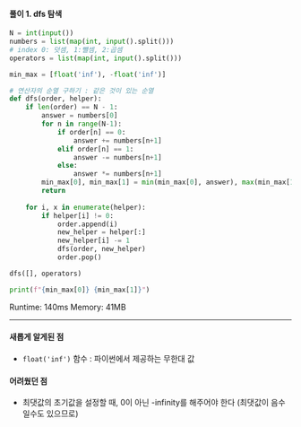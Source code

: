 #### 풀이 1. dfs 탐색

```python
N = int(input())
numbers = list(map(int, input().split()))
# index 0: 덧셈, 1:뺄셈, 2:곱셈
operators = list(map(int, input().split())) 

min_max = [float('inf'), -float('inf')]

# 연산자의 순열 구하기 : 같은 것이 있는 순열
def dfs(order, helper):
    if len(order) == N - 1:
        answer = numbers[0]
        for n in range(N-1):
            if order[n] == 0:
                answer += numbers[n+1]
            elif order[n] == 1:
                answer -= numbers[n+1]
            else:
                answer *= numbers[n+1]
        min_max[0], min_max[1] = min(min_max[0], answer), max(min_max[1], answer)
        return
    
    for i, x in enumerate(helper):
        if helper[i] != 0:
            order.append(i)
            new_helper = helper[:]
            new_helper[i] -= 1
            dfs(order, new_helper)
            order.pop()

dfs([], operators)

print(f"{min_max[0]} {min_max[1]}")
```

Runtime: 140ms
Memory: 41MB

--- 

#### 새롭게 알게된 점
  + `float('inf')` 함수 : 파이썬에서 제공하는 무한대 값

#### 어려웠던 점
  + 최댓값의 초기값을 설정할 때, 0이 아닌 -infinity를 해주어야 한다 (최댓값이 음수일수도 있으므로)
